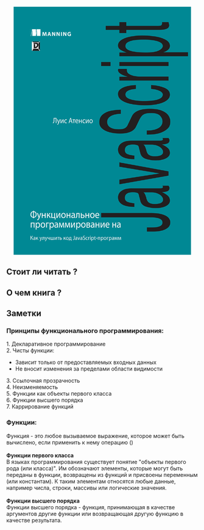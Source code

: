 <p align="center">
  <img src="https://github.com/TabulaWeb/Book/blob/main/books/image/1021037543.jpg" height="650px" wight="100%">
</p>

<h2>Стоит ли читать ?</h2>

<h2>О чем книга ?</h2>

<h2>Заметки</h2>
<h3><b>Принципы функционального программирования:</b></h3>
1. Декларативное программирование<br>
2. Чисты функции:<br>
<ul>
  <li>
    Зависит только от предоставляемых входных данных
  </li>
  <li>
    Не вносит изменения за пределами области видимости
  </li>
</ul>
3. Ссылочная прозрачность<br>
4. Неизменяемость<br>
5. Функции как объекты первого класса<br>
6. Функции высшего порядка<br>
7. Каррирование функций
<br>

<h3><b>Функции:</b></h3>
Функция - это любое вызываемое выражение, которое может быть вычислено, если применить к нему операцию ()<br><br>
<b>Функции первого класса</b><br>
В языках программирования существует понятие "объекты первого рода (или класса)". Им обозначают элементы, которые могут быть переданы в функции, возвращены из функций и присвоены переменным (или константам). К таким элементам относятся любые данные, например числа, строки, массивы или логические значения.
<br>
<br>
<b>Функции высшего порядка</b><br>
Функции высшего порядка - функция, принимающая в качестве аргументов другие функции или возвращающая другую функцию в качестве результата.
